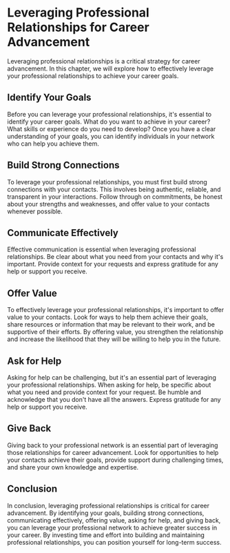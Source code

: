Leveraging Professional Relationships for Career Advancement
=====================================================================================================================================

Leveraging professional relationships is a critical strategy for career advancement. In this chapter, we will explore how to effectively leverage your professional relationships to achieve your career goals.

Identify Your Goals
-------------------

Before you can leverage your professional relationships, it's essential to identify your career goals. What do you want to achieve in your career? What skills or experience do you need to develop? Once you have a clear understanding of your goals, you can identify individuals in your network who can help you achieve them.

Build Strong Connections
------------------------

To leverage your professional relationships, you must first build strong connections with your contacts. This involves being authentic, reliable, and transparent in your interactions. Follow through on commitments, be honest about your strengths and weaknesses, and offer value to your contacts whenever possible.

Communicate Effectively
-----------------------

Effective communication is essential when leveraging professional relationships. Be clear about what you need from your contacts and why it's important. Provide context for your requests and express gratitude for any help or support you receive.

Offer Value
-----------

To effectively leverage your professional relationships, it's important to offer value to your contacts. Look for ways to help them achieve their goals, share resources or information that may be relevant to their work, and be supportive of their efforts. By offering value, you strengthen the relationship and increase the likelihood that they will be willing to help you in the future.

Ask for Help
------------

Asking for help can be challenging, but it's an essential part of leveraging your professional relationships. When asking for help, be specific about what you need and provide context for your request. Be humble and acknowledge that you don't have all the answers. Express gratitude for any help or support you receive.

Give Back
---------

Giving back to your professional network is an essential part of leveraging those relationships for career advancement. Look for opportunities to help your contacts achieve their goals, provide support during challenging times, and share your own knowledge and expertise.

Conclusion
----------

In conclusion, leveraging professional relationships is critical for career advancement. By identifying your goals, building strong connections, communicating effectively, offering value, asking for help, and giving back, you can leverage your professional network to achieve greater success in your career. By investing time and effort into building and maintaining professional relationships, you can position yourself for long-term success.
